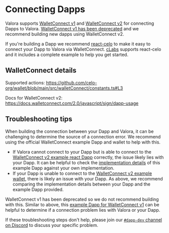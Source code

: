# Connecting Dapps

Valora supports [WalletConnect v1](https://docs.walletconnect.com/1.0/) and [WalletConnect v2](https://docs.walletconnect.com/2.0/) for connecting Dapps to Valora. [WalletConnect v1 has been deprecated](https://medium.com/walletconnect/walletconnect-v1-0-sunset-notice-and-migration-schedule-8af9d3720d2e) and we recommend building new dapps using WalletConnect v2.

If you're building a Dapp we recommend [react-celo](https://github.com/celo-org/react-celo) to make it easy to connect your Dapp to Valora via WalletConnect. [cLabs](https://clabs.co/) supports react-celo and it includes a complete example to help you get started.

## WalletConnect details

Supported actions: <https://github.com/celo-org/wallet/blob/main/src/walletConnect/constants.ts#L3>

Docs for WalletConnect v2: <https://docs.walletconnect.com/2.0/javascript/sign/dapp-usage>

## Troubleshooting tips

When building the connection between your Dapp and Valora, it can be challenging to determine the source of a connection error. We recommend using the official WalletConnect example Dapp and wallet to help with this.

- If Valora cannot connect to your Dapp but is able to connect to the [WalletConnect v2 example react Dapp](https://react-app.walletconnect.com/) correctly, the issue likely lies with your Dapp. It can be helpful to check the [implementation details](https://github.com/WalletConnect/web-examples/tree/main/dapps/react-dapp-v2) of this example Dapp against your own implementation.
- If your Dapp is unable to connect to the [WalletConnect v2 example wallet](https://react-wallet.walletconnect.com/), there is likely an issue with your Dapp. As above, we recommend comparing the implementation details between your Dapp and the example Dapp provided.

WalletConnect v1 has been deprecated so we do not recommend building with this. Similar to above, this [example Dapp for WalletConnect v1](https://celo-walletconnect.vercel.app/) can be helpful to determine if a connection problem lies with Valora or your Dapp.

If these troubleshooting steps don't help, please join our [`#dapp-dev` channel on Discord](https://discord.gg/gQvjYv5Fqh) to discuss your specific problem.
